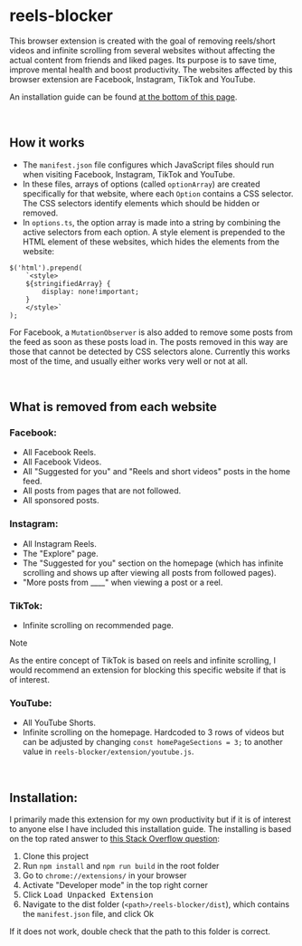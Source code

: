 # reels-blocker

This browser extension is created with the goal of removing reels/short videos and infinite scrolling from several websites without affecting the actual content from friends and liked pages. Its purpose is to save time, improve mental health and boost productivity. The websites affected by this browser extension are Facebook, Instagram, TikTok and YouTube.

An installation guide can be found [at the bottom of this page](#installing).

&nbsp;

## How it works

- The `manifest.json` file configures which JavaScript files should run when visiting Facebook, Instagram, TikTok and YouTube.
- In these files, arrays of options (called `optionArray`) are created specifically for that website, where each `Option` contains a CSS selector. The CSS selectors identify elements which should be hidden or removed.
- In `options.ts`, the option array is made into a string by combining the active selectors from each option. A style element is prepended to the HTML element of these websites, which hides the elements from the website:

```
$('html').prepend(
    `<style>
    ${stringifiedArray} {
        display: none!important;
    }
    </style>`
);
```

For Facebook, a `MutationObserver` is also added to remove some posts from the feed as soon as these posts load in. The posts removed in this way are those that cannot be detected by CSS selectors alone. Currently this works most of the time, and usually either works very well or not at all.

&nbsp;

## What is removed from each website

### Facebook:

- All Facebook Reels.
- All Facebook Videos.
- All "Suggested for you" and "Reels and short videos" posts in the home feed.
- All posts from pages that are not followed.
- All sponsored posts.

### Instagram:

- All Instagram Reels.
- The "Explore" page.
- The "Suggested for you" section on the homepage (which has infinite scrolling and shows up after viewing all posts from followed pages).
- "More posts from \_\_\_\_" when viewing a post or a reel.

### TikTok:

- Infinite scrolling on recommended page.

> [!NOTE]
> As the entire concept of TikTok is based on reels and infinite scrolling, I would recommend an extension for blocking this specific website if that is of interest.

### YouTube:

- All YouTube Shorts.
- Infinite scrolling on the homepage. Hardcoded to 3 rows of videos but can be adjusted by changing `const homePageSections = 3;` to another value in `reels-blocker/extension/youtube.js`.

&nbsp;

## Installation:

I primarily made this extension for my own productivity but if it is of interest to anyone else I have included this installation guide. The installing is based on the top rated answer to [this Stack Overflow question](https://superuser.com/questions/247651/how-does-one-install-an-extension-for-chrome-browser-from-the-local-file-system):

1. Clone this project
1. Run `npm install` and `npm run build` in the root folder
1. Go to `chrome://extensions/` in your browser
1. Activate "Developer mode" in the top right corner
1. Click <kbd>Load Unpacked Extension</kbd>
1. Navigate to the dist folder (`<path>/reels-blocker/dist`), which contains the `manifest.json` file, and click Ok

If it does not work, double check that the path to this folder is correct.